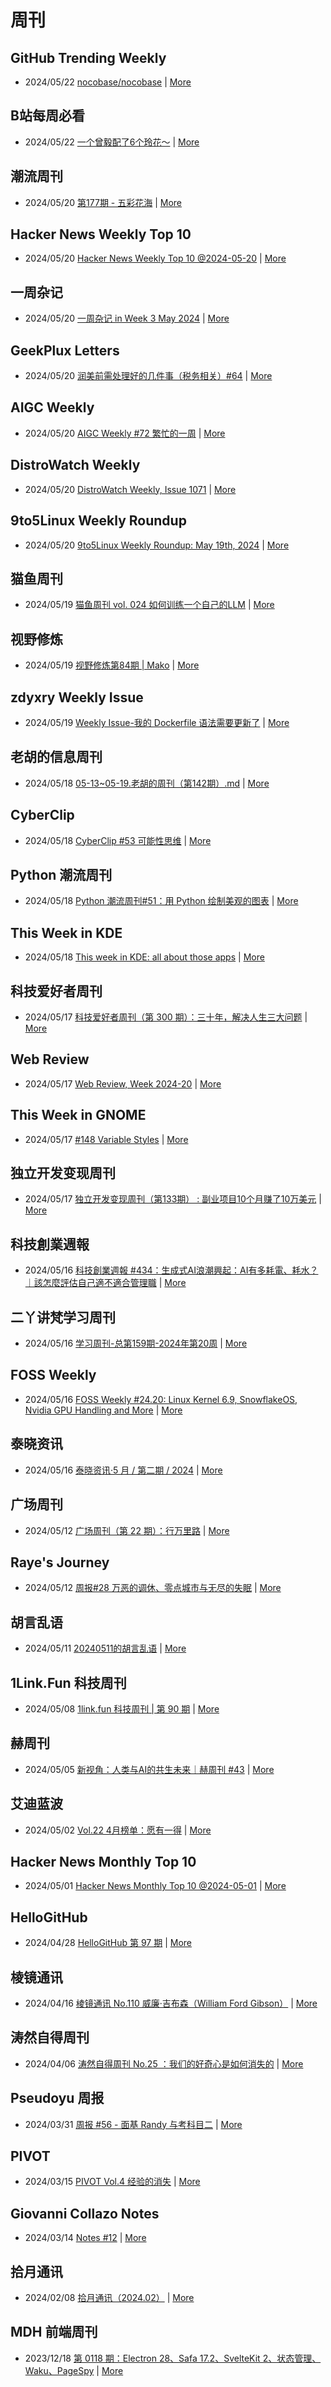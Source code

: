 # 周刊

## GitHub Trending Weekly
- 2024/05/22 [nocobase/nocobase](https://github.com/nocobase/nocobase) | [More](channels/GitHub%20Trending%20Weekly.md)

## B站每周必看
- 2024/05/22 [一个曾毅配了6个玲花～](https://www.bilibili.com/video/BV1ZM4m1d7YG) | [More](channels/B%E7%AB%99%E6%AF%8F%E5%91%A8%E5%BF%85%E7%9C%8B.md)

## 潮流周刊
- 2024/05/20 [第177期 - 五彩花海](https://weekly.tw93.fun/posts/177-%E4%BA%94%E5%BD%A9%E8%8A%B1%E6%B5%B7/) | [More](channels/%E6%BD%AE%E6%B5%81%E5%91%A8%E5%88%8A.md)

## Hacker News Weekly Top 10
- 2024/05/20 [Hacker News Weekly Top 10 @2024-05-20](https://github.com/headllines/hackernews-weekly/issues/233) | [More](channels/Hacker%20News%20Weekly%20Top%2010.md)

## 一周杂记
- 2024/05/20 [一周杂记 in Week 3 May 2024](http://kingsamchen.github.io/2024/05/20/weekly-2024-may-3/) | [More](channels/%E4%B8%80%E5%91%A8%E6%9D%82%E8%AE%B0.md)

## GeekPlux Letters
- 2024/05/20 [润美前需处理好的几件事（税务相关）#64](https://letters.geekplux.com/64/) | [More](channels/GeekPlux%20Letters.md)

## AIGC Weekly
- 2024/05/20 [AIGC Weekly #72  繁忙的一周](https://quail.ink/op7418/p/aigc-weekly-72) | [More](channels/AIGC%20Weekly.md)

## DistroWatch Weekly
- 2024/05/20 [DistroWatch Weekly, Issue 1071](https://distrowatch.com/weekly.php?issue=20240520) | [More](channels/DistroWatch%20Weekly.md)

## 9to5Linux Weekly Roundup
- 2024/05/20 [9to5Linux Weekly Roundup: May 19th, 2024](https://9to5linux.com/9to5linux-weekly-roundup-may-19th-2024) | [More](channels/9to5Linux%20Weekly%20Roundup.md)

## 猫鱼周刊
- 2024/05/19 [猫鱼周刊 vol. 024 如何训练一个自己的LLM](https://ameow.xyz/archives/weekly-024) | [More](channels/%E7%8C%AB%E9%B1%BC%E5%91%A8%E5%88%8A.md)

## 视野修炼
- 2024/05/19 [视野修炼第84期 | Mako](https://sugarat.top/weekly/2024-05-19.html) | [More](channels/%E8%A7%86%E9%87%8E%E4%BF%AE%E7%82%BC.md)

## zdyxry Weekly Issue
- 2024/05/19 [Weekly Issue-我的 Dockerfile 语法需要更新了](https://zdyxry.github.io/2024/05/19/Weekly-Issue-%E6%88%91%E7%9A%84-Dockerfile-%E8%AF%AD%E6%B3%95%E9%9C%80%E8%A6%81%E6%9B%B4%E6%96%B0%E4%BA%86/) | [More](channels/zdyxry%20Weekly%20Issue.md)

## 老胡的信息周刊
- 2024/05/18 [05-13~05-19.老胡的周刊（第142期）.md](https://weekly.howie6879.com/2024/05-13~05-19.老胡的周刊（第142期）.html) | [More](channels/%E8%80%81%E8%83%A1%E7%9A%84%E4%BF%A1%E6%81%AF%E5%91%A8%E5%88%8A.md)

## CyberClip
- 2024/05/18 [CyberClip #53 可能性思维](https://shyrz.me/53-possibility-thinking/) | [More](channels/CyberClip.md)

## Python 潮流周刊
- 2024/05/18 [Python 潮流周刊#51：用 Python 绘制美观的图表](https://pythoncat.top/posts/2024-05-18-weekly/) | [More](channels/Python%20%E6%BD%AE%E6%B5%81%E5%91%A8%E5%88%8A.md)

## This Week in KDE
- 2024/05/18 [This week in KDE: all about those apps](https://pointieststick.com/2024/05/17/this-week-in-kde-all-about-those-apps/) | [More](channels/This%20Week%20in%20KDE.md)

## 科技爱好者周刊
- 2024/05/17 [科技爱好者周刊（第 300 期）：三十年，解决人生三大问题](http://www.ruanyifeng.com/blog/2024/05/weekly-issue-300.html) | [More](channels/%E7%A7%91%E6%8A%80%E7%88%B1%E5%A5%BD%E8%80%85%E5%91%A8%E5%88%8A.md)

## Web Review
- 2024/05/17 [Web Review, Week 2024-20](https://ervin.ipsquad.net/blog/2024/05/17/web-review-week-2024-20/) | [More](channels/Web%20Review.md)

## This Week in GNOME
- 2024/05/17 [#148 Variable Styles](https://thisweek.gnome.org/posts/2024/05/twig-148/) | [More](channels/This%20Week%20in%20GNOME.md)

## 独立开发变现周刊
- 2024/05/17 [独立开发变现周刊（第133期） : 副业项目10个月赚了10万美元](https://www.ezindie.com/weekly/issue-133) | [More](channels/%E7%8B%AC%E7%AB%8B%E5%BC%80%E5%8F%91%E5%8F%98%E7%8E%B0%E5%91%A8%E5%88%8A.md)

## 科技創業週報
- 2024/05/16 [科技創業週報 #434：生成式AI浪潮興起：AI有多耗電、耗水？｜該怎麼評估自己適不適合管理職](https://blog.starrocket.io/posts/newsletter-2024-05-16/) | [More](channels/%E7%A7%91%E6%8A%80%E5%89%B5%E6%A5%AD%E9%80%B1%E5%A0%B1.md)

## 二丫讲梵学习周刊
- 2024/05/16 [学习周刊-总第159期-2024年第20周](https://wiki.eryajf.net/pages/e4bd82/) | [More](channels/%E4%BA%8C%E4%B8%AB%E8%AE%B2%E6%A2%B5%E5%AD%A6%E4%B9%A0%E5%91%A8%E5%88%8A.md)

## FOSS Weekly
- 2024/05/16 [FOSS Weekly #24.20: Linux Kernel 6.9, SnowflakeOS, Nvidia GPU Handling and More](https://itsfoss.com/newsletter/foss-weekly-24-20/) | [More](channels/FOSS%20Weekly.md)

## 泰晓资讯
- 2024/05/16 [泰晓资讯·5 月 / 第二期 / 2024](https://tinylab.org/tinylab-weekly-05-2nd-2024/) | [More](channels/%E6%B3%B0%E6%99%93%E8%B5%84%E8%AE%AF.md)

## 广场周刊
- 2024/05/12 [广场周刊（第 22 期）：行万里路](https://immmmm.com/weekly-22-20230512/) | [More](channels/%E5%B9%BF%E5%9C%BA%E5%91%A8%E5%88%8A.md)

## Raye's Journey
- 2024/05/12 [周报#28 万恶的调休、零点城市与无尽的失眠](https://xlog.app/api/redirection?characterId=51803&noteId=1678) | [More](channels/Raye%27s%20Journey.md)

## 胡言乱语
- 2024/05/11 [20240511的胡言乱语](https://www.bboy.app/2024/05/11/20240511%E7%9A%84%E8%83%A1%E8%A8%80%E4%B9%B1%E8%AF%AD/) | [More](channels/%E8%83%A1%E8%A8%80%E4%B9%B1%E8%AF%AD.md)

## 1Link.Fun 科技周刊
- 2024/05/08 [1link.fun 科技周刊 | 第 90 期](https://1link.fun/blog/issue/issue90/) | [More](channels/1Link.Fun%20%E7%A7%91%E6%8A%80%E5%91%A8%E5%88%8A.md)

## 赫周刊
- 2024/05/05 [新视角：人类与AI的共生未来｜赫周刊 #43](https://www.cliveshd.com/newsletter-43/) | [More](channels/%E8%B5%AB%E5%91%A8%E5%88%8A.md)

## 艾迪蓝波
- 2024/05/02 [Vol.22 4月榜单：愿有一得](https://www.idnunber.top/article/f6caac8a-fb04-4a4a-b957-b1f9ef697e62) | [More](channels/%E8%89%BE%E8%BF%AA%E8%93%9D%E6%B3%A2.md)

## Hacker News Monthly Top 10
- 2024/05/01 [Hacker News Monthly Top 10 @2024-05-01](https://github.com/headllines/hackernews-monthly/issues/69) | [More](channels/Hacker%20News%20Monthly%20Top%2010.md)

## HelloGitHub
- 2024/04/28 [HelloGitHub 第 97 期](https://hellogithub.com/periodical/volume/97) | [More](channels/HelloGitHub.md)

## 棱镜通讯
- 2024/04/16 [棱镜通讯 No.110 威廉·吉布森（William Ford Gibson）](https://wangyurui.com/posts/leng-jing-tong-xun-no-110-wei-lian-ji-bu-sen-wil-89a7a855) | [More](channels/%E6%A3%B1%E9%95%9C%E9%80%9A%E8%AE%AF.md)

## 涛然自得周刊
- 2024/04/06 [涛然自得周刊 No.25 ：我们的好奇心是如何消失的](http://heyitao.com/post/beyond-code-weekly-025) | [More](channels/%E6%B6%9B%E7%84%B6%E8%87%AA%E5%BE%97%E5%91%A8%E5%88%8A.md)

## Pseudoyu 周报
- 2024/03/31 [周报 #56 - 面基 Randy 与考科目二](https://www.pseudoyu.com/zh/2024/03/31/weekly_review_20240331/) | [More](channels/Pseudoyu%20%E5%91%A8%E6%8A%A5.md)

## PIVOT
- 2024/03/15 [PIVOT Vol.4 经验的消失](https://anotherdayu.com/2024/5657/) | [More](channels/PIVOT.md)

## Giovanni Collazo Notes
- 2024/03/14 [Notes #12](https://gcollazo.com/notes-12-2/) | [More](channels/Giovanni%20Collazo%20Notes.md)

## 拾月通讯
- 2024/02/08 [拾月通讯（2024.02）](https://www.skyue.com/24020822.html) | [More](channels/%E6%8B%BE%E6%9C%88%E9%80%9A%E8%AE%AF.md)

## MDH 前端周刊
- 2023/12/18 [第 0118 期：Electron 28、Safa 17.2、SvelteKit 2、状态管理、Waku、PageSpy](https://mdhweekly.com/weekly/issue-0118) | [More](channels/MDH%20%E5%89%8D%E7%AB%AF%E5%91%A8%E5%88%8A.md)

